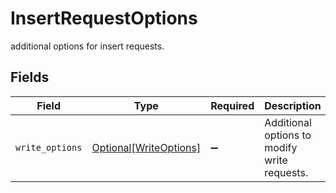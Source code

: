 # InsertRequestOptions

additional options for insert requests.


## Fields

| Field                                                         | Type                                                          | Required                                                      | Description                                                   |
| ------------------------------------------------------------- | ------------------------------------------------------------- | ------------------------------------------------------------- | ------------------------------------------------------------- |
| `write_options`                                               | [Optional[WriteOptions]](../../models/shared/writeoptions.md) | :heavy_minus_sign:                                            | Additional options to modify write requests.                  |